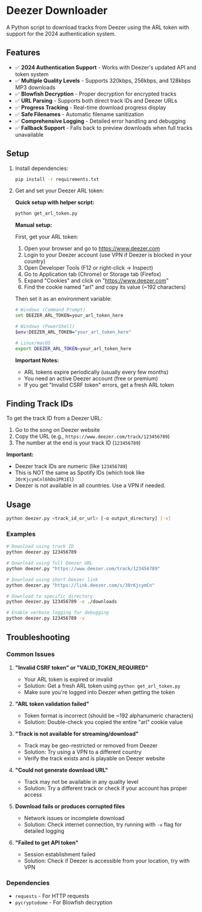 # Deezer Downloader

A Python script to download tracks from Deezer using the ARL token with support for the 2024 authentication system.

## Features

- ✅ **2024 Authentication Support** - Works with Deezer's updated API and token system
- ✅ **Multiple Quality Levels** - Supports 320kbps, 256kbps, and 128kbps MP3 downloads
- ✅ **Blowfish Decryption** - Proper decryption for encrypted tracks
- ✅ **URL Parsing** - Supports both direct track IDs and Deezer URLs
- ✅ **Progress Tracking** - Real-time download progress display
- ✅ **Safe Filenames** - Automatic filename sanitization
- ✅ **Comprehensive Logging** - Detailed error handling and debugging
- ✅ **Fallback Support** - Falls back to preview downloads when full tracks unavailable

## Setup

1. Install dependencies:
   ```bash
   pip install -r requirements.txt
   ```

2. Get and set your Deezer ARL token:

   **Quick setup with helper script:**
   ```bash
   python get_arl_token.py
   ```

   **Manual setup:**

   First, get your ARL token:
   1. Open your browser and go to https://www.deezer.com
   2. Login to your Deezer account (use VPN if Deezer is blocked in your country)
   3. Open Developer Tools (F12 or right-click → Inspect)
   4. Go to Application tab (Chrome) or Storage tab (Firefox)
   5. Expand "Cookies" and click on "https://www.deezer.com"
   6. Find the cookie named "arl" and copy its value (~192 characters)

   Then set it as an environment variable:
   ```bash
   # Windows (Command Prompt)
   set DEEZER_ARL_TOKEN=your_arl_token_here

   # Windows (PowerShell)
   $env:DEEZER_ARL_TOKEN="your_arl_token_here"

   # Linux/macOS
   export DEEZER_ARL_TOKEN=your_arl_token_here
   ```

   **Important Notes:**
   - ARL tokens expire periodically (usually every few months)
   - You need an active Deezer account (free or premium)
   - If you get "Invalid CSRF token" errors, get a fresh ARL token

## Finding Track IDs

To get the track ID from a Deezer URL:

1. Go to the song on Deezer website
2. Copy the URL (e.g., `https://www.deezer.com/track/123456789`)
3. The number at the end is your track ID (`123456789`)

**Important:** 
- Deezer track IDs are numeric (like `123456789`)
- This is NOT the same as Spotify IDs (which look like `30rKjcymCnl6hDo1PR1El`)
- Deezer is not available in all countries. Use a VPN if needed.

## Usage

```bash
python deezer.py <track_id_or_url> [-o output_directory] [-v]
```

### Examples

```bash
# Download using track ID
python deezer.py 123456789

# Download using full Deezer URL
python deezer.py "https://www.deezer.com/track/123456789"

# Download using short Deezer link
python deezer.py "https://link.deezer.com/s/30rKjcymCn"

# Download to specific directory
python deezer.py 123456789 -o ./downloads

# Enable verbose logging for debugging
python deezer.py 123456789 -v
```

## Troubleshooting

### Common Issues

1. **"Invalid CSRF token" or "VALID_TOKEN_REQUIRED"**
   - Your ARL token is expired or invalid
   - Solution: Get a fresh ARL token using `python get_arl_token.py`
   - Make sure you're logged into Deezer when getting the token

2. **"ARL token validation failed"**
   - Token format is incorrect (should be ~192 alphanumeric characters)
   - Solution: Double-check you copied the entire "arl" cookie value

3. **"Track is not available for streaming/download"**
   - Track may be geo-restricted or removed from Deezer
   - Solution: Try using a VPN to a different country
   - Verify the track exists and is playable on Deezer website

4. **"Could not generate download URL"**
   - Track may not be available in any quality level
   - Solution: Try a different track or check if your account has proper access

5. **Download fails or produces corrupted files**
   - Network issues or incomplete download
   - Solution: Check internet connection, try running with `-v` flag for detailed logging

6. **"Failed to get API token"**
   - Session establishment failed
   - Solution: Check if Deezer is accessible from your location, try with VPN

### Dependencies

- `requests` - For HTTP requests
- `pycryptodome` - For Blowfish decryption
